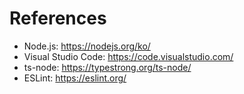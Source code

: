 # References

- Node.js: https://nodejs.org/ko/
- Visual Studio Code: https://code.visualstudio.com/
- ts-node: https://typestrong.org/ts-node/
- ESLint: https://eslint.org/
